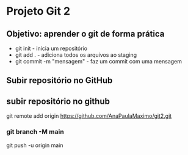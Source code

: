 # Projeto Git 2

## Objetivo: aprender o git de forma prática
* git init - inicia um repositório
* git add . - adiciona todos os arquivos ao staging
* git commit -m "mensagem" - faz um commit com uma mensagem


## Subir repositório no GitHub

## subir repositório no github 

 git remote add origin https://github.com/AnaPaulaMaximo/git2.git


### git branch -M main

git push -u origin main